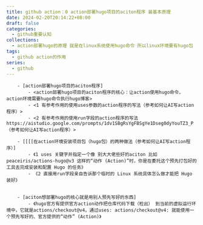 ```yaml
---
title: github action：0 action部署hugo项目的aciton程序 最基本原理
date: 2024-02-20T20:14:22+08:00
draft: false
categories:
  - github重要认知
collections:
  - action部署hugo的原理 就是在linux系统使用hugo命令 所以linux环境要有hugo包
tags:
  - github action的作用
series:
  - github
---
```




		- [action部署hugo项目的aciton程序]
			- <action部署hugo项目的aciton程序的核心：让action使用hugo命令，action环境需要hugo命令执行hugo博客>
			- <1 有参考作用的使用uses参数的action程序的写法（参考如何让AI写action程序）>
			- <2 有参考作用的使用run字段的action程序的写法 https://aistudio.google.com/prompts/1dv1SBgRsYgFBSgYe1Dseg0dyYouTZ3_P（参考如何让AI写action程序）>

		- [[[[在action环境安装项目包（hugo包）的两种做法（参考如何让AI写action程序）]
			- 《1 uses 关键字并指定一个像 别大大佬些好的aciton 比如peaceiris/actions-hugo@v3 这样的“动作 (Action)”时，你是在委托这个预先打包好的工具去完成安装和配置 Hugo 的任务》
			- 《2 直接用run字段亲自告诉那个临时的 Linux 系统具体怎么做才能把 Hugo 装好》


		- [aciton想部署hugo的核心就是用别人预先写好的东西]
			- 《hugo官方有提供官方action动作把仓库代码下载（检出） 到当前的虚拟运行环境中，它就是actions/checkout@v4，通过uses: actions/checkout@v4: 就能使用一个预先写好的、官方提供的“动作” (Action)》
		